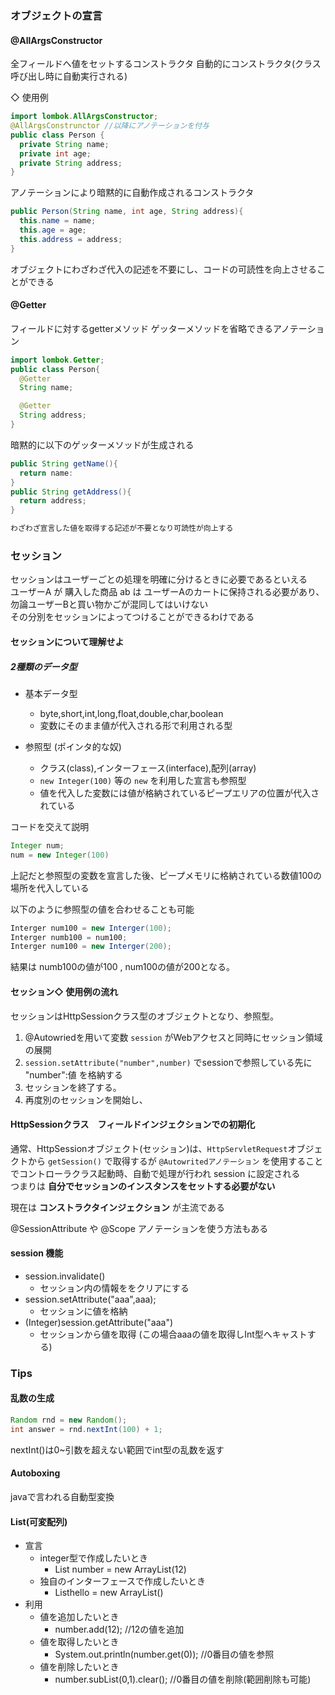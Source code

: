 ### オブジェクトの宣言

#### @AllArgsConstructor

全フィールドへ値をセットするコンストラクタ
自動的にコンストラクタ(クラス呼び出し時に自動実行される)

◇ 使用例
```java
import lombok.AllArgsConstructor;
@AllArgsConstrunctor //以降にアノテーションを付与
public class Person {
  private String name;
  private int age;
  private String address;
}
```

アノテーションにより暗黙的に自動作成されるコンストラクタ
```java
public Person(String name, int age, String address){
  this.name = name;
  this.age = age;
  this.address = address;
}
```

オブジェクトにわざわざ代入の記述を不要にし、コードの可読性を向上させることができる


#### @Getter

フィールドに対するgetterメソッド
ゲッターメソッドを省略できるアノテーション

```java
import lombok.Getter;
public class Person{
  @Getter
  String name;

  @Getter
  String address;
}
```

暗黙的に以下のゲッターメソッドが生成される

```java
public String getName(){
  return name:
}
public String getAddress(){
  return address;
}

わざわざ宣言した値を取得する記述が不要となり可読性が向上する
```

### セッション

セッションはユーザーごとの処理を明確に分けるときに必要であるといえる   
ユーザーA が 購入した商品 ab は ユーザーAのカートに保持される必要があり、勿論ユーザーBと買い物かごが混同してはいけない  
その分別をセッションによってつけることができるわけである  

#### セッションについて理解せよ

##### 2種類のデータ型

- 基本データ型
  - byte,short,int,long,float,double,char,boolean
  - 変数にそのまま値が代入される形で利用される型

- 参照型 (ポインタ的な奴)
  - クラス(class),インターフェース(interface),配列(array)
  - `new Integer(100)` 等の `new` を利用した宣言も参照型
  - 値を代入した変数には値が格納されているピープエリアの位置が代入されている

コードを交えて説明

```java
Integer num;
num = new Integer(100)
```

上記だと参照型の変数を宣言した後、ピープメモリに格納されている数値100の場所を代入している  

以下のように参照型の値を合わせることも可能  

```java
Interger num100 = new Interger(100);
Interger numb100 = num100;
Interger num100 = new Interger(200);
```

結果は numb100の値が100 , num100の値が200となる。

#### セッション◇ 使用例の流れ

セッションはHttpSessionクラス型のオブジェクトとなり、参照型。

1. @Autowriedを用いて変数 `session` がWebアクセスと同時にセッション領域の展開
2. `session.setAttribute("number",number)` でsessionで参照している先に "number":値 を格納する
3. セッションを終了する。
4. 再度別のセッションを開始し、
#### HttpSessionクラス　フィールドインジェクションでの初期化

通常、HttpSessionオブジェクト(セッション)は、`HttpServletRequest`オブジェクトから `getSession()` で取得するが `@Autowritedアノテーション` を使用することでコントローラクラス起動時、自動で処理が行われ session に設定される  
つまりは **自分でセッションのインスタンスをセットする必要がない**

現在は **コンストラクタインジェクション** が主流である

@SessionAttribute や @Scope アノテーションを使う方法もある

#### session 機能
- session.invalidate()
  - セッション内の情報ををクリアにする
- session.setAttribute("aaa",aaa);
  - セッションに値を格納
- (Integer)session.getAttribute("aaa")
  - セッションから値を取得 (この場合aaaの値を取得しInt型へキャストする)
### Tips

#### 乱数の生成

```java
Random rnd = new Random();
int answer = rnd.nextInt(100) + 1; 
```

nextInt()は0~引数を超えない範囲でint型の乱数を返す

#### Autoboxing

javaで言われる自動型変換

#### List(可変配列)

- 宣言
  - integer型で作成したいとき
    - List<integer> number = new ArrayList<integer>(12)
  - 独自のインターフェースで作成したいとき
    - List<myinterface>hello = new ArrayList<myinterface>()
- 利用
  - 値を追加したいとき
    - number.add(12); //12の値を追加
  - 値を取得したいとき
    - System.out.println(number.get(0)); //0番目の値を参照
  - 値を削除したいとき
    - number.subList(0,1).clear(); //0番目の値を削除(範囲削除も可能)
